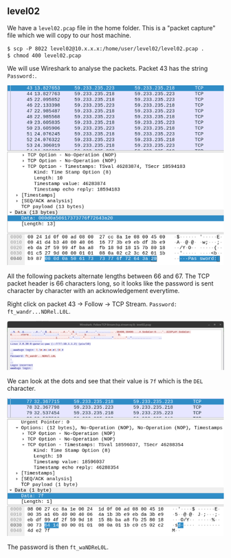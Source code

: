 ## level02

We have a `level02.pcap` file in the home folder. This is a "packet capture" file which we will copy to our host machine.

```shell
$ scp -P 8022 level02@10.x.x.x:/home/user/level02/level02.pcap .
$ chmod 400 level02.pcap
```

We will use Wireshark to analyse the packets. Packet 43 has the string `Password:`.

![Alt text](image.png)

All the following packets alternate lengths between 66 and 67. The TCP packet header is 66 characters long, so it looks like the password is sent character by character with an acknowledgement everytime.

Right click on packet 43 -> Follow -> TCP Stream. `Password: ft_wandr...NDRel.L0L`.

![Alt text](image-1.png)

We can look at the dots and see that their value is `7f` which is the `DEL` character.

![Alt text](image-2.png)

The password is then `ft_waNDReL0L`.
